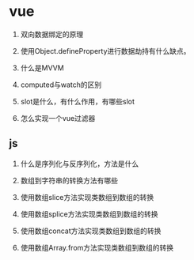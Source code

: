 # 	vue

1. 双向数据绑定的原理

2. 使用Object.defineProperty进行数据劫持有什么缺点。


1. 什么是MVVM

2. computed与watch的区别

3. slot是什么，有什么作用，有哪些slot

4. 怎么实现一个vue过滤器

   

## 	js

1. 什么是序列化与反序列化，方法是什么

2. 数组到字符串的转换方法有哪些

3. 使用数组slice方法实现类数组到数组的转换

4. 使用数组splice方法实现类数组到数组的转换

5. 使用数组concat方法实现类数组到数组的转换

6. 使用数组Array.from方法实现类数组到数组的转换




​	